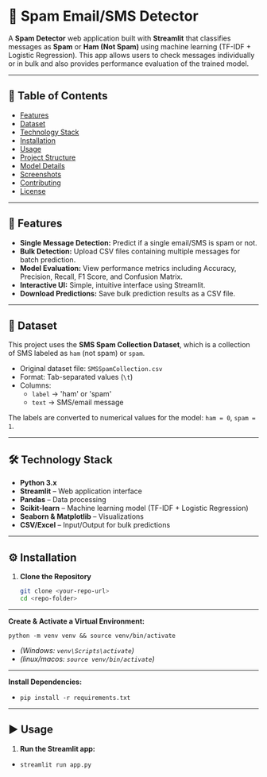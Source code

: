# 📧 Spam Email/SMS Detector

A **Spam Detector** web application built with **Streamlit** that classifies messages as **Spam** or **Ham (Not Spam)** using machine learning (TF-IDF + Logistic Regression). This app allows users to check messages individually or in bulk and also provides performance evaluation of the trained model.

---

## 📝 Table of Contents

- [Features](#features)  
- [Dataset](#dataset)  
- [Technology Stack](#technology-stack)  
- [Installation](#installation)  
- [Usage](#usage)  
- [Project Structure](#project-structure)  
- [Model Details](#model-details)  
- [Screenshots](#screenshots)  
- [Contributing](#contributing)  
- [License](#license)  

---

## 🚀 Features

- **Single Message Detection:** Predict if a single email/SMS is spam or not.  
- **Bulk Detection:** Upload CSV files containing multiple messages for batch prediction.  
- **Model Evaluation:** View performance metrics including Accuracy, Precision, Recall, F1 Score, and Confusion Matrix.  
- **Interactive UI:** Simple, intuitive interface using Streamlit.  
- **Download Predictions:** Save bulk prediction results as a CSV file.  

---

## 📂 Dataset

This project uses the **SMS Spam Collection Dataset**, which is a collection of SMS labeled as `ham` (not spam) or `spam`.  

- Original dataset file: `SMSSpamCollection.csv`  
- Format: Tab-separated values (`\t`)  
- Columns:  
  - `label` → 'ham' or 'spam'  
  - `text` → SMS/email message  

The labels are converted to numerical values for the model: `ham = 0`, `spam = 1`.

---

## 🛠 Technology Stack

- **Python 3.x**  
- **Streamlit** – Web application interface  
- **Pandas** – Data processing  
- **Scikit-learn** – Machine learning model (TF-IDF + Logistic Regression)  
- **Seaborn & Matplotlib** – Visualizations  
- **CSV/Excel** – Input/Output for bulk predictions  

---

## ⚙️ Installation

1. **Clone the Repository**  
   ```bash
   git clone <your-repo-url>
   cd <repo-folder>

---

**Create & Activate a Virtual Environment:** 

`python -m venv venv && source venv/bin/activate` 
- *(Windows: `venv\Scripts\activate`)*
- *(linux/macos: `source venv/bin/activate`)*

---

**Install Dependencies:**
- `pip install -r requirements.txt`

---
## ▶️ Usage

1. **Run the Streamlit app:**
  - `streamlit run app.py`


